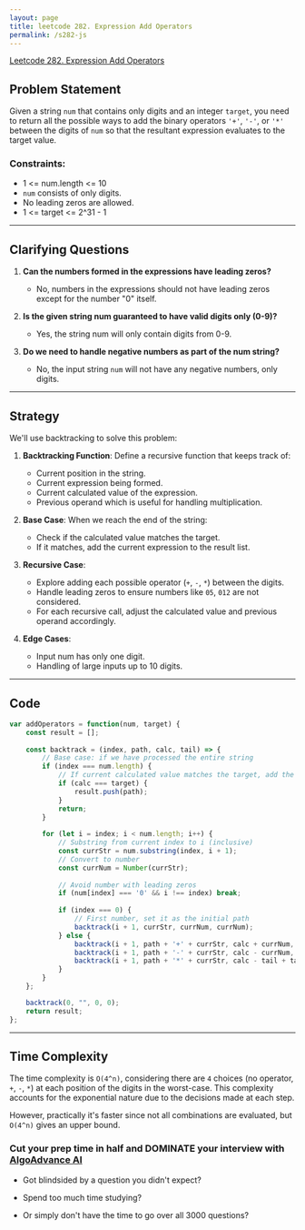 ```yaml
---
layout: page
title: leetcode 282. Expression Add Operators
permalink: /s282-js
---
```

[Leetcode 282. Expression Add Operators](https://algoadvance.github.io/algoadvance/l282)
## Problem Statement

Given a string `num` that contains only digits and an integer `target`, you need to return all the possible ways to add the binary operators `'+'`, `'-'`, or `'*'` between the digits of `num` so that the resultant expression evaluates to the target value.

### Constraints:
- 1 <= num.length <= 10
- `num` consists of only digits.
- No leading zeros are allowed.
- 1 <= target <= 2^31 - 1

---

## Clarifying Questions

1. **Can the numbers formed in the expressions have leading zeros?**
   - No, numbers in the expressions should not have leading zeros except for the number "0" itself.

2. **Is the given string num guaranteed to have valid digits only (0-9)?**
   - Yes, the string num will only contain digits from 0-9.

3. **Do we need to handle negative numbers as part of the num string?**
   - No, the input string `num` will not have any negative numbers, only digits.

---

## Strategy

We'll use backtracking to solve this problem:

1. **Backtracking Function**: Define a recursive function that keeps track of:
   - Current position in the string.
   - Current expression being formed.
   - Current calculated value of the expression.
   - Previous operand which is useful for handling multiplication.
   
2. **Base Case**: When we reach the end of the string:
   - Check if the calculated value matches the target.
   - If it matches, add the current expression to the result list.
   
3. **Recursive Case**:
   - Explore adding each possible operator (`+`, `-`, `*`) between the digits.
   - Handle leading zeros to ensure numbers like `05`, `012` are not considered.
   - For each recursive call, adjust the calculated value and previous operand accordingly.

4. **Edge Cases**:
   - Input num has only one digit.
   - Handling of large inputs up to 10 digits.

---

## Code

```javascript
var addOperators = function(num, target) {
    const result = [];
    
    const backtrack = (index, path, calc, tail) => {
        // Base case: if we have processed the entire string
        if (index === num.length) {
            // If current calculated value matches the target, add the expression to result
            if (calc === target) {
                result.push(path);
            }
            return;
        }
        
        for (let i = index; i < num.length; i++) {
            // Substring from current index to i (inclusive)
            const currStr = num.substring(index, i + 1);
            // Convert to number
            const currNum = Number(currStr);
            
            // Avoid number with leading zeros
            if (num[index] === '0' && i !== index) break;
            
            if (index === 0) {
                // First number, set it as the initial path
                backtrack(i + 1, currStr, currNum, currNum);
            } else {
                backtrack(i + 1, path + '+' + currStr, calc + currNum, currNum);
                backtrack(i + 1, path + '-' + currStr, calc - currNum, -currNum);
                backtrack(i + 1, path + '*' + currStr, calc - tail + tail * currNum, tail * currNum);
            }
        }
    };

    backtrack(0, "", 0, 0);
    return result;
};
```

---

## Time Complexity

The time complexity is `O(4^n)`, considering there are `4` choices (no operator, `+`, `-`, `*`) at each position of the digits in the worst-case. This complexity accounts for the exponential nature due to the decisions made at each step.
   
However, practically it's faster since not all combinations are evaluated, but `O(4^n)` gives an upper bound.




### Cut your prep time in half and DOMINATE your interview with [AlgoAdvance AI](https://algoAdvance.com)

- Got blindsided by a question you didn't expect?

- Spend too much time studying?

- Or simply don't have the time to go over all 3000 questions?

